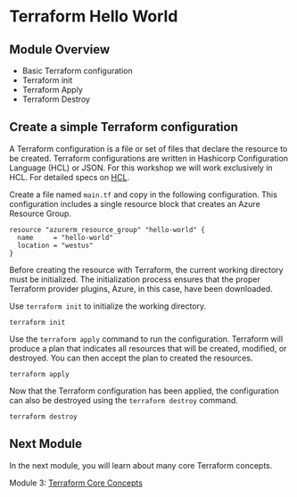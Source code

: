 # Terraform Hello World

## Module Overview

- Basic Terraform configuration
- Terraform init
- Terraform Apply
- Terraform Destroy

## Create a simple Terraform configuration

A Terraform configuration is a file or set of files that declare the resource to be created. Terraform configurations are written in Hashicorp Configuration Language (HCL) or JSON. For this workshop we will work exclusively in HCL. For detailed specs on [HCL](https://www.terraform.io/docs/configuration/index.html).

Create a file named `main.tf` and copy in the following configuration. This configuration includes a single resource block that creates an Azure Resource Group.

```
resource "azurerm_resource_group" "hello-world" {
  name     = "hello-world"
  location = "westus"
}
```

Before creating the resource with Terraform, the current working directory must be initialized. The initialization process ensures that the proper Terraform provider plugins, Azure, in this case, have been downloaded.

Use `terraform init` to initialize the working directory.

```
terraform init
```

Use the `terraform apply` command to run the configuration. Terraform will produce a plan that indicates all resources that will be created, modified, or destroyed. You can then accept the plan to created the resources.


```
terraform apply
```

Now that the Terraform configuration has been applied, the configuration can also be destroyed using the `terraform destroy` command.

```
terraform destroy
```

## Next Module

In the next module, you will learn about many core Terraform concepts.

Module 3: [Terraform Core Concepts](../3-string-interpolation)